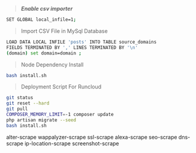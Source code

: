 > **_Enable csv importer_**

```bash
SET GLOBAL local_infile=1;
```

> Import CSV File in MySql Database

```bash
LOAD DATA LOCAL INFILE 'posts' INTO TABLE source_domains
FIELDS TERMINATED BY ',' LINES TERMINATED BY '\n'
(domain) set domain=domain ;
```

> Node Dependency Install

```bash
bash install.sh
```

> Deployment Script For Runcloud

```bash
git status
git reset --hard
git pull
COMPOSER_MEMORY_LIMIT=-1 composer update
php artisan migrate --seed
bash install.sh
```

alter-scrape
wappalyzer-scrape
ssl-scrape
alexa-scrape
seo-scrape
dns-scrape
ip-location-scrape
screenshot-scrape
